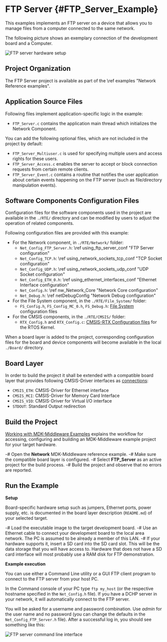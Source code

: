 # FTP Server {#FTP_Server_Example}

This examples implements an FTP server on a device that allows you to manage files from a computer connected to the same network.

The following picture shows an exemplary connection of the development board and a Computer.

![FTP server hardware setup](ftp_setup.png)

## Project Organization

The FTP Server project is available as part of the \ref examples "Network Reference examples".

<h2>Application Source Files</h2>

Following files implement application-specific logic in the example:

 - `FTP_Server.c` contains the application main thread which initializes the Network Component.

You can add the following optional files, which are not included in the project by default:

 - `FTP_Server_Multiuser.c` is used for specifying multiple users and access rights for these users.
 - `FTP_Server_Access.c` enables the server to accept or block connection requests from certain remote clients.
 - `FTP_Server_Event.c` contains a routine that notifies the user application about certain events happening on the FTP server (such as file/directory manipulation events).

<h2>Software Components Configuration Files</h2>

Configuration files for the software components used in the project are available in the `./RTE/` directory and can be modified by users to adjust the operation of related components.

Following configuration files are provided with this example:

 - For the Network component, in `./RTE/Network/` folder:
   - `Net_Config_FTP_Server.h`: \ref using_ftp_server_conf "FTP Server configuration"
   - `Net_Config_TCP.h`: \ref using_network_sockets_tcp_conf "TCP Socket configuration"
   - `Net_Config_UDP.h`: \ref using_network_sockets_udp_conf "UDP Socket configuration"
   - `Net_Config_ETH_0.h`: \ref using_ethernet_interfaces_conf "Ethernet Interface configuration"
   - `Net_Config.h`: \ref nw_Network_Core "Network Core configuration"
   - `Net_Debug.h`: \ref netDebugConfig "Network Debug configuration"
 - For the File System component, in the `./RTE/File_System/` folder:
   - `FS_Config.h`, `FS_Config_MC_0.h`, `FS_Debug.h`: [File System](../FileSystem/index.html) configuration files
 - For the CMSIS components, in the `./RTE/CMSIS/` folder:
   - `RTX_Config.h` and `RTX_Config.c`: [CMSIS-RTX Configuration files](https://arm-software.github.io/CMSIS-RTX/latest/config_rtx5.html) for the RTOS Kernel.

When a board layer is added to the project, corresponding configuration files for the board and device components will become available in the local `./Board/` directory.

<h2>Board Layer</h2>

In order to build the project it shall be extended with a compatible board layer that provides following CMSIS-Driver interfaces as [connections](https://github.com/Open-CMSIS-Pack/cmsis-toolbox/blob/main/docs/ReferenceApplications.md#connections):
 - `CMSIS_ETH`: CMSIS-Driver for Ethernet interface
 - `CMSIS_MCI`: CMSIS-Driver for Memory Card Interface
 - `CMSIS_VIO`: CMSIS-Driver for Virtual I/O interface
 - `STDOUT`: Standard Output redirection

## Build the Project

[Working with MDK-Middleware Examples](../General/working_with_examples.html) explains the workflow for accessing, configuring and building an MDK-Middleware example project for your target hardware.

 -# Open the **Network** MDK-Middleware reference example.
 -# Make sure the compatible board layer is configured.
 -# Select **FTP_Server** as an active project for the build process.
 -# Build the project and observe that no errors are reported.

## Run the Example

**Setup**

Board-specific hardware setup such as jumpers, Ethernet ports, power supply, etc. is documented in the board layer description (`README.md`) of your selected target.

 -# Load the executable image to the target development board.
 -# Use an Ethernet cable to connect your development board to the local area network. The PC is assumed to be already a member of this LAN.
 -# If your hardware supports it, insert a SD card into the SD card slot. This will be the data storage that you will have access to. Hardware that does not have a SD card interface will most probably use a RAM disk for FTP demonstration.

**Example execution**

You can use either a Command Line utility or a GUI FTP client program to connect to the FTP server from your host PC.

In the Command console of your PC type `ftp my_host` (or the respective hostname specified in the `Net_Config.h` file). If you have a DCHP server in your network, it will automatically connect to the FTP server.

You will be asked for a username and password combination. Use *admin* for the user name and no password (you can change the defaults in the `Net_Config_FTP_Server.h` file). After a successful log in, you should see something like this:

![FTP server command line interface](ftp_server.png)
